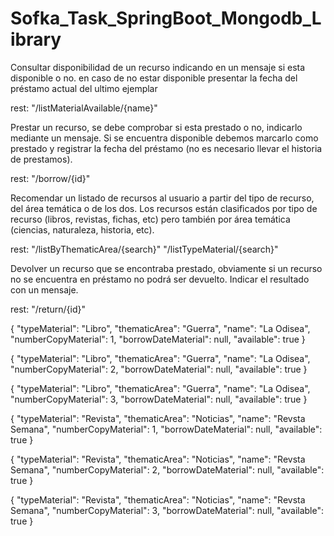 # Sofka_Task_SpringBoot_Mongodb_Library

Consultar disponibilidad de un recurso indicando en un mensaje si esta disponible o no. en caso de no estar disponible presentar la fecha del préstamo actual del ultimo ejemplar

rest: "/listMaterialAvailable/{name}"

Prestar un recurso, se debe comprobar si esta prestado o no, indicarlo mediante un mensaje. Si se encuentra disponible debemos marcarlo como prestado y registrar la fecha del préstamo (no es necesario llevar el historia de prestamos).

rest: "/borrow/{id}"

Recomendar un listado de recursos al usuario a partir del tipo de recurso, del área temática o de los dos. Los recursos están clasificados por tipo de recurso (libros, revistas, fichas, etc) pero también por área temática (ciencias, naturaleza, historia, etc).

rest: "/listByThematicArea/{search}"
      "/listTypeMaterial/{search}"

Devolver un recurso que se encontraba prestado, obviamente si un recurso no se encuentra en préstamo no podrá ser devuelto. Indicar el resultado con un mensaje.

rest: "/return/{id}"


{
    "typeMaterial": "Libro",
    "thematicArea": "Guerra",
    "name": "La Odisea",
    "numberCopyMaterial": 1,
    "borrowDateMaterial": null,
    "available": true
}

{
    "typeMaterial": "Libro",
    "thematicArea": "Guerra",
    "name": "La Odisea",
    "numberCopyMaterial": 2,
    "borrowDateMaterial": null,
    "available": true
}

{
    "typeMaterial": "Libro",
    "thematicArea": "Guerra",
    "name": "La Odisea",
    "numberCopyMaterial": 3,
    "borrowDateMaterial": null,
    "available": true
}

{
    "typeMaterial": "Revista",
    "thematicArea": "Noticias",
    "name": "Revsta Semana",
    "numberCopyMaterial": 1,
    "borrowDateMaterial": null,
    "available": true
}


{
    "typeMaterial": "Revista",
    "thematicArea": "Noticias",
    "name": "Revsta Semana",
    "numberCopyMaterial": 2,
    "borrowDateMaterial": null,
    "available": true
}


{
    "typeMaterial": "Revista",
    "thematicArea": "Noticias",
    "name": "Revsta Semana",
    "numberCopyMaterial": 3,
    "borrowDateMaterial": null,
    "available": true
}

